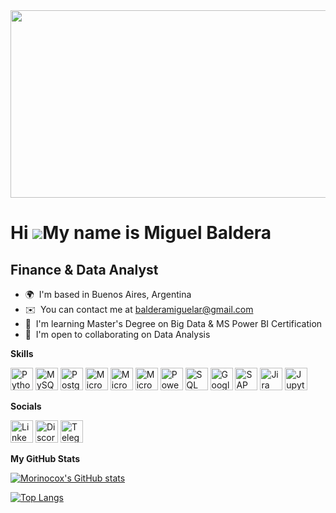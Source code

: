 <div align="center">
  <img src="https://media0.giphy.com/media/ITRemFlr5tS39AzQUL/200w.webp?cid=ecf05e47ymrl7d0rq9vw3jhp2pc7jo5d1w66eb439spk8dfo&rid=200w.webp&ct=g" width="600" height="300"/>
</div>

Hi ![](https://user-images.githubusercontent.com/18350557/176309783-0785949b-9127-417c-8b55-ab5a4333674e.gif)My name is Miguel Baldera
======================================================================================================================================

Finance & Data Analyst
----------------------

*   🌍  I'm based in Buenos Aires, Argentina
*   ✉️  You can contact me at [balderamiguelar@gmail.com](mailto:balderamiguelar@gmail.com)
*   🧠  I'm learning Master's Degree on Big Data & MS Power BI Certification
*   🤝  I'm open to collaborating on Data Analysis 

 <b>Skills</b><p align="left">
                                <a href="https://www.python.org/" target="_blank" rel="noreferrer"><img src="https://raw.githubusercontent.com/danielcranney/readme-generator/main/public/icons/skills/python-colored.svg" width="36" height="36" alt="Python" /></a>
                                <a href="https://www.mysql.com/" target="_blank" rel="noreferrer"><img src="https://raw.githubusercontent.com/danielcranney/readme-generator/main/public/icons/skills/mysql-colored.svg" width="36" height="36" alt="MySQL" /></a>
                                <a href="https://www.postgresql.org/" target="_blank" rel="noreferrer"><img src="https://raw.githubusercontent.com/danielcranney/readme-generator/main/public/icons/skills/postgresql-colored.svg" width="36" height="36" alt="PostgreSQL" /></a>
                                <a href="https://www.microsoft.com/es-ar/microsoft-365?rtc=1" target="_blank" rel="noreferrer"><img src="https://img.icons8.com/color/344/office-365.png" width="36" height="36" alt="Microsoft 365" /></a>
                                <a href="https://www.microsoft.com/en-us/microsoft-365/excel" target="_blank" rel="noreferrer"><img src="https://img.icons8.com/color/344/ms-excel.png" width="36" height="36" alt="Microsoft Excel" /></a>
                                <a href="https://www.microsoft.com/en-ww/microsoft-365/access" target="_blank" rel="noreferrer"><img src="https://img.icons8.com/fluency/344/microsoft-access-2019.png" width="36" height="36" alt="Microsoft Access" /></a>
                                <a href="https://powerbi.microsoft.com/en-au/" target="_blank" rel="noreferrer"><img src="https://img.icons8.com/color/344/power-bi.png" width="36" height="36" alt="Power BI" /></a>
                                <a href="https://www.microsoft.com/en-us/sql-server/sql-server-downloads" target="_blank" rel="noreferrer"><img src="https://img.icons8.com/external-wanicon-lineal-color-wanicon/344/external-sql-server-big-data-wanicon-lineal-color-wanicon.png" width="36" height="36" alt="SQL Server" /></a>
                                <a href="https://www.docs.google.com" target="_blank" rel="noreferrer"><img src="https://img.icons8.com/color/344/google-docs--v2.png" width="36" height="36" alt="Google Docs" /></a>
                                <a href="https://www.atlassian.com/software/jira" target="_blank" rel="noreferrer"><img src="https://img.icons8.com/color/344/sap.png" width="36" height="36" alt="SAP" /></a>
                                <a href="https://www.sap.com" target="_blank" rel="noreferrer"><img src="https://img.icons8.com/color/344/jira.png" width="36" height="36" alt="Jira" /></a>
                                <a href="https://jupyter.org/" target="_blank" rel="noreferrer"><img src="https://img.icons8.com/fluency/344/jupyter.png" width="36" height="36" alt="Jupyter Notebook" /></a>
                                
  
  <b>Socials</b>
  
 <a href="https://www.linkedin.com/in/miguel-baldera" target="_blank" rel="noreferrer"><img src="https://img.icons8.com/color/344/linkedin.png" width="36" height="36" alt="Linkedin" /></a>
 <a href="https://www.discord.com/users/mbaldera" target="_blank" rel="noreferrer"><img src="https://img.icons8.com/color/344/discord-logo.png" width="36" height="36" alt="Discord" /></a>
 <a href="https://t.me/morinocox" target="_blank" rel="noreferrer"><img src="https://img.icons8.com/fluency/344/telegram-app.png" width="36" height="36" alt="Telegram" /></a>
        
 <b>My GitHub Stats</b>

<a href="http://www.github.com/Morinocox"><img src="https://github-readme-stats.vercel.app/api?username=Morinocox&show_icons=true&hide=&count_private=true&title_color=0891b2&text_color=ffffff&icon_color=0891b2&bg_color=1c1917&hide_border=true&show_icons=true" alt="Morinocox's GitHub stats" /></a>

[![Top Langs](https://github-readme-stats.vercel.app/api/top-langs/?username=morinocox&layout=compact&theme=vision-friendly-dark)](https://github.com/morinocox/github-readme-stats)



                  
